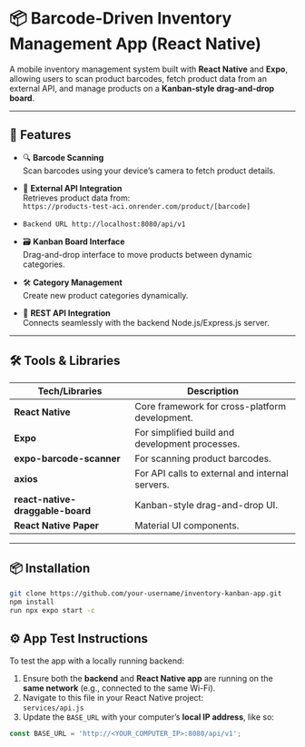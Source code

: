 # 📦 Barcode-Driven Inventory Management App (React Native)

A mobile inventory management system built with **React Native** and **Expo**, allowing users to scan product barcodes, fetch product data from an external API, and manage products on a **Kanban-style drag-and-drop board**.

---

## 🚀 Features

- 🔍 **Barcode Scanning**  
  Scan barcodes using your device’s camera to fetch product details.

- 🧾 **External API Integration**  
  Retrieves product data from:  
  `https://products-test-aci.onrender.com/product/[barcode]`
- `Backend URL http://localhost:8080/api/v1`


- 🗃️ **Kanban Board Interface**  
  Drag-and-drop interface to move products between dynamic categories.

- 🛠️ **Category Management**  
  Create new product categories dynamically.

- 🔗 **REST API Integration**  
  Connects seamlessly with the backend Node.js/Express.js server.

---

## 🛠️ Tools & Libraries

| Tech/Libraries             | Description |
|---------------------------|-------------|
| **React Native**          | Core framework for cross-platform development. |
| **Expo**                  | For simplified build and development processes. |
| **expo-barcode-scanner**  | For scanning product barcodes. |
| **axios**                 | For API calls to external and internal servers. |
| **react-native-draggable-board** | Kanban-style drag-and-drop UI. |
| **React Native Paper**    | Material UI components. |

---



## 📦 Installation

```bash
git clone https://github.com/your-username/inventory-kanban-app.git
npm install
run npx expo start -c
```


## ⚙️ App Test Instructions

To test the app with a locally running backend:

1. Ensure both the **backend** and **React Native app** are running on the **same network** (e.g., connected to the same Wi-Fi).
2. Navigate to this file in your React Native project:  
   `services/api.js`
3. Update the `BASE_URL` with your computer’s **local IP address**, like so:

```js
const BASE_URL = 'http://<YOUR_COMPUTER_IP>:8080/api/v1';
